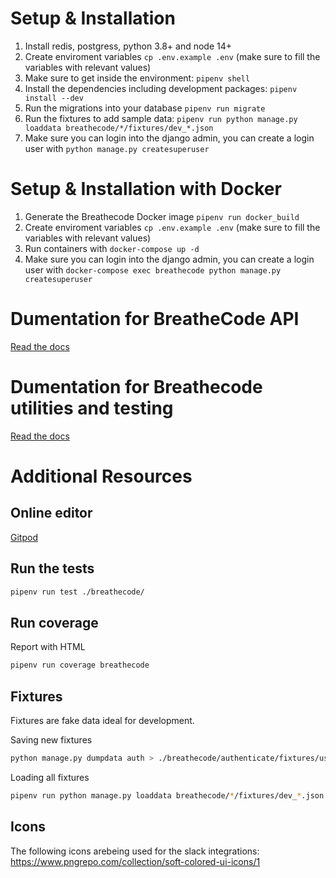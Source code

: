 # Setup & Installation

1. Install redis, postgress, python 3.8+ and node 14+
2. Create enviroment variables `cp .env.example .env` (make sure to fill the variables with relevant values)
3. Make sure to get inside the environment: `pipenv shell`
4. Install the dependencies including development packages: `pipenv install --dev`
5. Run the migrations into your database `pipenv run migrate`
6. Run the fixtures to add sample data: `pipenv run python manage.py loaddata breathecode/*/fixtures/dev_*.json`
7. Make sure you can login into the django admin, you can create a login user with `python manage.py createsuperuser`

# Setup & Installation with Docker

1. Generate the Breathecode Docker image `pipenv run docker_build`
2. Create enviroment variables `cp .env.example .env` (make sure to fill the variables with relevant values)
3. Run containers with `docker-compose up -d`
4. Make sure you can login into the django admin, you can create a login user with `docker-compose exec breathecode python manage.py createsuperuser`

# Dumentation for BreatheCode API

[Read the docs](https://documenter.getpostman.com/view/2432393/T1LPC6ef)

# Dumentation for Breathecode utilities and testing

[Read the docs](docs/README.md)

# Additional Resources

## Online editor

[Gitpod](https://gitpod.io/#https://github.com/breatheco-de/apiv2)

## Run the tests

```bash
pipenv run test ./breathecode/
```

## Run coverage

Report with HTML

```bash
pipenv run coverage breathecode
```

## Fixtures

Fixtures are fake data ideal for development.

Saving new fixtures

```bash
python manage.py dumpdata auth > ./breathecode/authenticate/fixtures/users.json
```

Loading all fixtures

```bash
pipenv run python manage.py loaddata breathecode/*/fixtures/dev_*.json
```

## Icons

The following icons arebeing used for the slack integrations: https://www.pngrepo.com/collection/soft-colored-ui-icons/1
